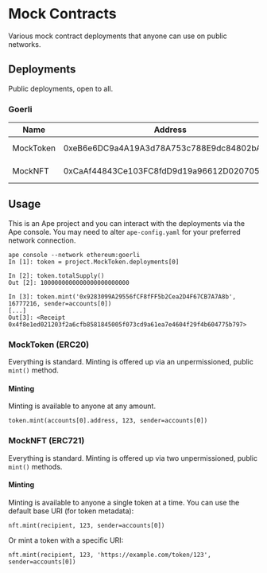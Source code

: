 # Mock Contracts

Various mock contract deployments that anyone can use on public networks.

## Deployments

Public deployments, open to all.

### Goerli

| Name      | Address                                    | Description  |
| --------- | ------------------------------------------ | ------------ |
| MockToken | 0xeB6e6DC9a4A19A3d78A753c788E9dc84802bA844 | ERC20 token  |
| MockNFT   | 0xCaAf44843Ce103FC8fdD9d19a96612D020705208 | ERC721 token |

## Usage

This is an Ape project and you can interact with the deployments via the Ape
console. You may need to alter `ape-config.yaml` for your preferred network
connection.

    ape console --network ethereum:goerli
    In [1]: token = project.MockToken.deployments[0]

    In [2]: token.totalSupply()
    Out [2]: 1000000000000000000000000

    In [3]: token.mint('0x9283099A29556fCF8fFF5b2Cea2D4F67CB7A7A8b', 16777216, sender=accounts[0])
    [...]
    Out[3]: <Receipt 0x4f8e1ed021203f2a6cfb8581845005f073cd9a61ea7e4604f29f4b604775b797>

### MockToken (ERC20)

Everything is standard. Minting is offered up via an unpermissioned, public
`mint()` method.

#### Minting

Minting is available to anyone at any amount.

    token.mint(accounts[0].address, 123, sender=accounts[0])

### MockNFT (ERC721)

Everything is standard. Minting is offered up via two unpermissioned, public
`mint()` methods.

#### Minting

Minting is available to anyone a single token at a time. You can use the
default base URI (for token metadata):

    nft.mint(recipient, 123, sender=accounts[0])

Or mint a token with a specific URI:

    nft.mint(recipient, 123, 'https://example.com/token/123', sender=accounts[0])
